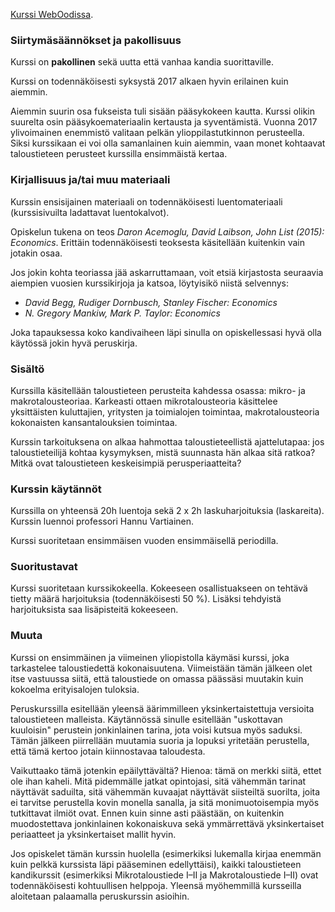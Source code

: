 [Kurssi WebOodissa](https://weboodi.helsinki.fi/hy/opintjakstied.jsp?OpinKohd=118661398).

### Siirtymäsäännökset ja pakollisuus

Kurssi on **pakollinen** sekä uutta että vanhaa kandia suorittaville.

Kurssi on todennäköisesti syksystä 2017 alkaen hyvin erilainen kuin aiemmin. 

Aiemmin suurin osa fukseista tuli sisään pääsykokeen kautta. Kurssi olikin suurelta osin pääsykoemateriaalin kertausta ja syventämistä. Vuonna 2017 ylivoimainen enemmistö valitaan pelkän ylioppilastutkinnon perusteella. Siksi kurssikaan ei voi olla samanlainen kuin aiemmin, vaan monet kohtaavat taloustieteen perusteet kurssilla ensimmäistä kertaa.

### Kirjallisuus ja/tai muu materiaali

Kurssin ensisijainen materiaali on todennäköisesti luentomateriaali (kurssisivuilta ladattavat luentokalvot). 

Opiskelun tukena on teos _Daron Acemoglu, David Laibson, John List (2015): Economics_. Erittäin todennäköisesti teoksesta käsitellään kuitenkin vain jotakin osaa.

Jos jokin kohta teoriassa jää askarruttamaan, voit etsiä kirjastosta seuraavia aiempien vuosien kurssikirjoja ja katsoa, löytyisikö niistä selvennys:

* _David Begg, Rudiger Dornbusch, Stanley Fischer: Economics_
* _N. Gregory Mankiw, Mark P. Taylor: Economics_

Joka tapauksessa koko kandivaiheen läpi sinulla on opiskellessasi hyvä olla käytössä jokin hyvä peruskirja.

### Sisältö

Kurssilla käsitellään taloustieteen perusteita kahdessa osassa: mikro- ja makrotalousteoriaa. Karkeasti ottaen mikrotalousteoria käsittelee yksittäisten kuluttajien, yritysten ja toimialojen toimintaa, makrotalousteoria kokonaisten kansantalouksien toimintaa.

Kurssin tarkoituksena on alkaa hahmottaa taloustieteellistä ajattelutapaa: jos taloustieteilijä kohtaa kysymyksen, mistä suunnasta hän alkaa sitä ratkoa? Mitkä ovat taloustieteen keskeisimpiä perusperiaatteita?

### Kurssin käytännöt

Kurssilla on yhteensä 20h luentoja sekä 2 x 2h laskuharjoituksia (laskareita). Kurssin luennoi professori Hannu Vartiainen. 

Kurssi suoritetaan ensimmäisen vuoden ensimmäisellä periodilla.

### Suoritustavat

Kurssi suoritetaan kurssikokeella. Kokeeseen osallistuakseen on tehtävä tietty määrä harjoituksia (todennäköisesti 50 %). Lisäksi tehdyistä harjoituksista saa lisäpisteitä kokeeseen.

### Muuta

Kurssi on ensimmäinen ja viimeinen yliopistolla käymäsi kurssi, joka tarkastelee taloustiedettä kokonaisuutena. Viimeistään tämän jälkeen olet itse vastuussa siitä, että taloustiede on omassa päässäsi muutakin kuin kokoelma erityisalojen tuloksia.

Peruskurssilla esitellään yleensä äärimmilleen yksinkertaistettuja versioita taloustieteen malleista. Käytännössä sinulle esitellään "uskottavan kuuloisin" perustein jonkinlainen tarina, jota voisi kutsua myös saduksi. Tämän jälkeen piirrellään muutamia suoria ja lopuksi yritetään perustella, että tämä kertoo jotain kiinnostavaa taloudesta.

Vaikuttaako tämä jotenkin epäilyttävältä? Hienoa: tämä on merkki siitä, ettet ole ihan kaheli. Mitä pidemmälle jatkat opintojasi, sitä vähemmän tarinat näyttävät saduilta, sitä vähemmän kuvaajat näyttävät siisteiltä suorilta, joita ei tarvitse perustella kovin monella sanalla, ja sitä monimuotoisempia myös tutkittavat ilmiöt ovat. Ennen kuin sinne asti päästään, on kuitenkin muodostettava jonkinlainen kokonaiskuva sekä ymmärrettävä yksinkertaiset periaatteet ja yksinkertaiset mallit hyvin.

Jos opiskelet tämän kurssin huolella (esimerkiksi lukemalla kirjaa enemmän kuin pelkkä kurssista läpi pääseminen edellyttäisi), kaikki taloustieteen kandikurssit (esimerkiksi Mikrotaloustiede I–II ja Makrotaloustiede I–II) ovat todennäköisesti kohtuullisen helppoja. Yleensä myöhemmillä kursseilla aloitetaan palaamalla peruskurssin asioihin.